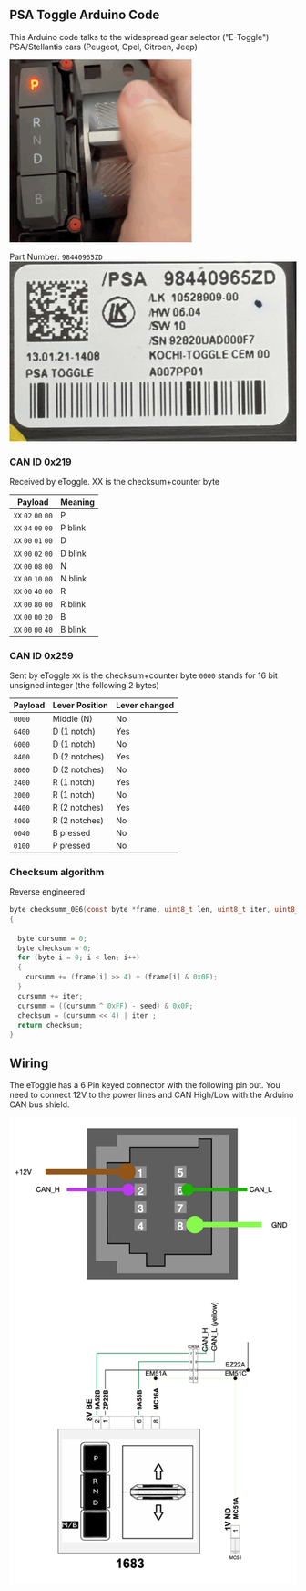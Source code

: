 ## PSA Toggle Arduino Code

This Arduino code talks to the widespread gear selector ("E-Toggle") PSA/Stellantis cars (Peugeot, Opel, Citroen, Jeep)

![eToogle Lever](docs/etoggle.gif)

Part Number: `98440965ZD`
![eToogle Lever](docs/part_number.jpg)

### CAN ID 0x219
Received by eToggle.
XX is the checksum+counter byte

| Payload | Meaning|
|---------|--------|
|`XX` `02` `00` `00` | P |
|`XX` `04` `00` `00` | P blink|
|`XX` `00` `01` `00` | D|
|`XX` `00` `02` `00` | D blink|
|`XX` `00` `08` `00` | N|
|`XX` `00` `10` `00` | N blink|
|`XX` `00` `40` `00` | R|
|`XX` `00` `80` `00` | R blink|
|`XX` `00` `00` `20` | B|
|`XX` `00` `00` `40` | B blink|

### CAN ID 0x259
Sent by eToggle
`XX` is the checksum+counter byte
`0000` stands for 16 bit unsigned integer (the following 2 bytes)

| Payload | Lever Position | Lever changed |
|---------|----------------|---------------|
|`0000` | Middle (N) | No |
|`6400` |D (1 notch) | Yes|
|`6000` |D (1 notch) | No|
|`8400` |D (2 notches) | Yes|
|`8000` |D (2 notches) | No|
|`2400` |R (1 notch) | Yes|
|`2000` |R (1 notch) | No|
|`4400` |R (2 notches) | Yes|
|`4000` |R (2 notches) | No
|`0040` |B pressed | No|
|`0100` |P pressed | No |

### Checksum algorithm
Reverse engineered
```C
byte checksumm_0E6(const byte *frame, uint8_t len, uint8_t iter, uint8_t seed)
{

  byte cursumm = 0;
  byte checksum = 0;
  for (byte i = 0; i < len; i++)
  {
    cursumm += (frame[i] >> 4) + (frame[i] & 0x0F);
  }
  cursumm += iter;
  cursumm = ((cursumm ^ 0xFF) - seed) & 0x0F;
  checksum = (cursumm << 4) | iter ;
  return checksum;
}
```


## Wiring
The eToggle has a 6 Pin keyed connector with the following pin out. You need to connect 12V to the power lines and CAN High/Low with the Arduino CAN bus shield. 

![](/docs/wiring.png)